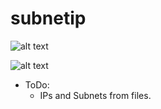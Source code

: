 # subnetip

![alt text](https://i.ibb.co/2hGMwFy/cidrchk-1.png)

![alt text](https://i.ibb.co/ZLRXFsV/cidrchk-2.png)

- ToDo:
  - IPs and Subnets from files.

